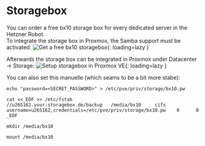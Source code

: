 # Storagebox
You can order a free bx10 storage box for every dedicated server in the Hetzner Robot.  
To integrate the storage box in Proxmox, the Samba support must be activated:
![Get a free bx10 storagebox](../img/setup/hetzner_robot.png?raw=true){: loading=lazy }

Afterwards the storage box can be integrated in Proxmox under Datacenter -> Storage:
![Setup storagebox in Proxmox VE](../img/setup/storagebox/proxmox_setup.png?raw=true){: loading=lazy }

You can also set this manuelle (which seams to be a bit more stabe):
```
echo "password=<SECRET_PASSWORD>" > /etc/pve/priv/storage/bx10.pw

cat <<_EOF >> /etc/fstab
//u265162.your-storagebox.de/backup   /media/bx10     cifs     username=u265162,credentials=/etc/pve/priv/storage/bx10.pw    0      0
_EOF

mkdir /media/bx10

mount /media/bx10
```